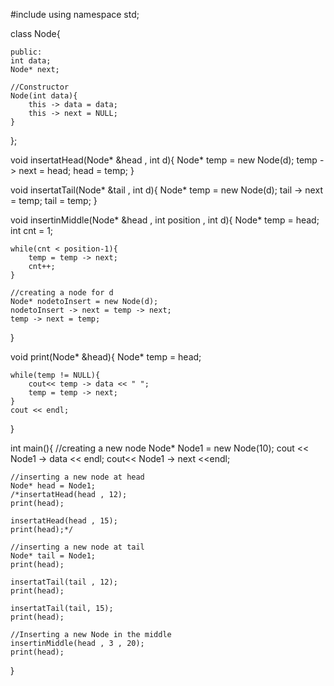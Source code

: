 #include<iostream>
using namespace std;

class Node{
    
    public:
    int data;
    Node* next;

    //Constructor
    Node(int data){
        this -> data = data;
        this -> next = NULL;
    }

};


void insertatHead(Node* &head , int d){
    Node* temp = new Node(d);
    temp -> next = head;
    head = temp;
}


void insertatTail(Node* &tail , int d){
    Node* temp = new Node(d);
    tail -> next = temp;
    tail = temp;
}

void insertinMiddle(Node* &head , int position , int d){
    Node* temp = head;
    int cnt = 1;

    while(cnt < position-1){
        temp = temp -> next;
        cnt++;
    }

    //creating a node for d
    Node* nodetoInsert = new Node(d);
    nodetoInsert -> next = temp -> next;
    temp -> next = temp;

}


void print(Node* &head){
    Node* temp = head;

    while(temp != NULL){
        cout<< temp -> data << " ";
        temp = temp -> next;
    }
    cout << endl;
}

int main(){
    //creating a new node
    Node* Node1 = new Node(10);
    cout << Node1 -> data << endl;
    cout<< Node1 -> next <<endl;

    //inserting a new node at head
    Node* head = Node1;
    /*insertatHead(head , 12);
    print(head);

    insertatHead(head , 15);
    print(head);*/

    //inserting a new node at tail
    Node* tail = Node1;
    print(head);

    insertatTail(tail , 12);
    print(head);

    insertatTail(tail, 15);
    print(head);

    //Inserting a new Node in the middle 
    insertinMiddle(head , 3 , 20);
    print(head);
}

